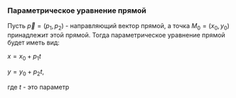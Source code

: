 ### Параметрическое уравнение прямой

Пусть $\vec{p}=(p_1, p_2)$ - направляющий вектор прямой, а точка $M_0=(x_0, y_0)$ принадлежит этой прямой.
Тогда параметрическое уравнение прямой будет иметь вид:


$x = x_0 + p_1t$

$y = y_0 + p_2t$,

где $t$ - это параметр